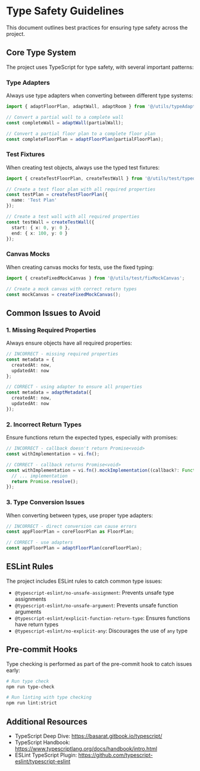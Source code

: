 
# Type Safety Guidelines

This document outlines best practices for ensuring type safety across the project.

## Core Type System

The project uses TypeScript for type safety, with several important patterns:

### Type Adapters

Always use type adapters when converting between different type systems:

```typescript
import { adaptFloorPlan, adaptWall, adaptRoom } from '@/utils/typeAdapters';

// Convert a partial wall to a complete wall
const completeWall = adaptWall(partialWall);

// Convert a partial floor plan to a complete floor plan
const completeFloorPlan = adaptFloorPlan(partialFloorPlan);
```

### Test Fixtures

When creating test objects, always use the typed test fixtures:

```typescript
import { createTestFloorPlan, createTestWall } from '@/utils/test/typedTestFixtures';

// Create a test floor plan with all required properties
const testPlan = createTestFloorPlan({
  name: 'Test Plan'
});

// Create a test wall with all required properties
const testWall = createTestWall({
  start: { x: 0, y: 0 },
  end: { x: 100, y: 0 }
});
```

### Canvas Mocks

When creating canvas mocks for tests, use the fixed typing:

```typescript
import { createFixedMockCanvas } from '@/utils/test/fixMockCanvas';

// Create a mock canvas with correct return types
const mockCanvas = createFixedMockCanvas();
```

## Common Issues to Avoid

### 1. Missing Required Properties

Always ensure objects have all required properties:

```typescript
// INCORRECT - missing required properties
const metadata = {
  createdAt: now,
  updatedAt: now
};

// CORRECT - using adapter to ensure all properties
const metadata = adaptMetadata({
  createdAt: now,
  updatedAt: now
});
```

### 2. Incorrect Return Types

Ensure functions return the expected types, especially with promises:

```typescript
// INCORRECT - callback doesn't return Promise<void>
const withImplementation = vi.fn();

// CORRECT - callback returns Promise<void>
const withImplementation = vi.fn().mockImplementation((callback?: Function): Promise<void> => {
  // ... implementation
  return Promise.resolve();
});
```

### 3. Type Conversion Issues

When converting between types, use proper type adapters:

```typescript
// INCORRECT - direct conversion can cause errors
const appFloorPlan = coreFloorPlan as FloorPlan;

// CORRECT - use adapters
const appFloorPlan = adaptFloorPlan(coreFloorPlan);
```

## ESLint Rules

The project includes ESLint rules to catch common type issues:

- `@typescript-eslint/no-unsafe-assignment`: Prevents unsafe type assignments
- `@typescript-eslint/no-unsafe-argument`: Prevents unsafe function arguments
- `@typescript-eslint/explicit-function-return-type`: Ensures functions have return types
- `@typescript-eslint/no-explicit-any`: Discourages the use of `any` type

## Pre-commit Hooks

Type checking is performed as part of the pre-commit hook to catch issues early:

```bash
# Run type check
npm run type-check

# Run linting with type checking
npm run lint:strict
```

## Additional Resources

- TypeScript Deep Dive: https://basarat.gitbook.io/typescript/
- TypeScript Handbook: https://www.typescriptlang.org/docs/handbook/intro.html
- ESLint TypeScript Plugin: https://github.com/typescript-eslint/typescript-eslint
